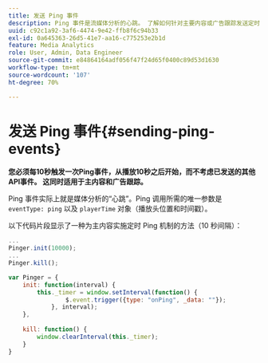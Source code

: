 ```yaml
---
title: 发送 Ping 事件
description: Ping 事件是流媒体分析的心跳。 了解如何针对主要内容或广告跟踪发送定时 Ping。
uuid: c92c1a92-3af6-4474-9e42-ffb8f6c94b33
exl-id: 0a645363-26d5-41e7-aa16-c775253e2b1d
feature: Media Analytics
role: User, Admin, Data Engineer
source-git-commit: e84864164adf056f47f24d65f0400c89d53d1630
workflow-type: tm+mt
source-wordcount: '107'
ht-degree: 70%

---
```


# 发送 Ping 事件{#sending-ping-events}

**您必须每10秒触发一次Ping事件，从播放10秒之后开始，而不考虑已发送的其他API事件。 这同时适用于主内容和广告跟踪。**

Ping 事件实际上就是媒体分析的“心跳”。Ping 调用所需的唯一参数是 `eventType: ping` 以及 `playerTime` 对象（播放头位置和时间戳）。

以下代码片段显示了一种为主内容实施定时 Ping 机制的方法（10 秒间隔）：

```js
... 
Pinger.init(10000); 
... 
Pinger.kill();

var Pinger = { 
    init: function(interval) { 
        this._timer = window.setInterval(function() { 
                $.event.trigger({type: "onPing", _data: ""}); 
            }, interval); 
    }, 
     
    kill: function() { 
        window.clearInterval(this._timer); 
    } 
}
```
